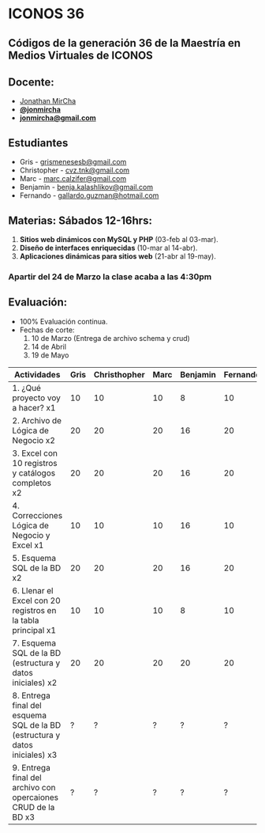 # ICONOS 36

## Códigos de la generación 36 de la Maestría en Medios Virtuales de ICONOS

## Docente:

* [Jonathan MirCha](http://jonmircha.com)
* **[@jonmircha](https://twitter.com/jonmircha)**
* **[jonmircha@gmail.com](mailto:jonmircha@gmail.com)**

## Estudiantes

* Gris - grismenesesb@gmail.com
* Christopher - cvz.tnk@gmail.com
* Marc - marc.calzifer@gmail.com
* Benjamin - benja.kalashlikov@gmail.com
* Fernando - gallardo.guzman@hotmail.com

## Materias: Sábados 12-16hrs:

1. **Sitios web dinámicos con MySQL y PHP** (03-feb al 03-mar).
1. **Diseño de interfaces enriquecidas** (10-mar al 14-abr).
1. **Aplicaciones dinámicas para sitios web** (21-abr al 19-may).

### Apartir del 24 de Marzo la clase acaba a las 4:30pm

## Evaluación:

* 100% Evaluación continua.
* Fechas de corte:
  1. 10 de Marzo (Entrega de archivo schema y crud)
  1. 14 de Abril
  1. 19 de Mayo

| Actividades | Gris | Christhopher | Marc | Benjamin | Fernando |
| -- | -- | -- | -- | -- | -- |
| 1. ¿Qué proyecto voy a hacer? x1 | 10 | 10 | 10 | 8 | 10 |
| 2. Archivo de Lógica de Negocio x2 | 20 | 20 | 20 | 16 | 20 |
| 3. Excel con 10 registros y catálogos completos x2 | 20 | 20 | 20 | 16 | 20 |
| 4. Correcciones Lógica de Negocio y Excel x1 | 10 | 10 | 10 | 16 | 10 |
| 5. Esquema SQL de la BD x2 | 20 | 20 | 20 | 16 | 20 |
| 6. Llenar el Excel con 20 registros en la tabla principal x1 | 10 | 10 | 10 | 8 | 10 |
| 7. Esquema SQL de la BD (estructura y datos iniciales) x2 | 20 | 20 | 20 | 20 | 20 |
| 8. Entrega final del esquema SQL de la BD (estructura y datos iniciales) x3 | ? | ? | ? | ? | ? |
| 9. Entrega final del archivo con opercaiones CRUD de la BD x3 | ? | ? | ? | ? | ? |
